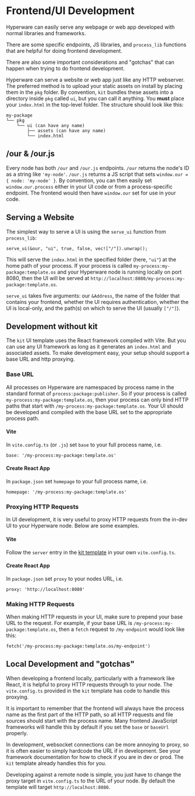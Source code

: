 # Frontend/UI Development

Hyperware can easily serve any webpage or web app developed with normal libraries and frameworks.

There are some specific endpoints, JS libraries, and `process_lib` functions that are helpful for doing frontend development.

There are also some important considerations and "gotchas" that can happen when trying to do frontend development.

Hyperware can serve a website or web app just like any HTTP webserver.
The preferred method is to upload your static assets on install by placing them in the `pkg` folder.
By convention, `kit` bundles these assets into a directory inside `pkg` called `ui`, but you can call it anything.
You **must** place your `index.html` in the top-level folder.
The structure should look like this:

```
my-package
└── pkg
    └── ui (can have any name)
        ├── assets (can have any name)
        └── index.html
```

## /our & /our.js

Every node has both `/our` and `/our.js` endpoints.
`/our` returns the node's ID as a string like `'my-node'`.
`/our.js` returns a JS script that sets `window.our = { node: 'my-node' }`.
By convention, you can then easily set `window.our.process` either in your UI code or from a process-specific endpoint.
The frontend would then have `window.our` set for use in your code.

## Serving a Website

The simplest way to serve a UI is using the `serve_ui` function from `process_lib`:

```
serve_ui(&our, "ui", true, false, vec!["/"]).unwrap();
```

This will serve the `index.html` in the specified folder (here, `"ui"`) at the home path of your process.
If your process is called `my-process:my-package:template.os` and your Hyperware node is running locally on port 8080,
then the UI will be served at `http://localhost:8080/my-process:my-package:template.os`.

`serve_ui` takes five arguments: our `&Address`, the name of the folder that contains your frontend, whether the UI requires authentication, whether the UI is local-only, and the path(s) on which to serve the UI (usually `["/"]`).

## Development without kit

The `kit` UI template uses the React framework compiled with Vite.
But you can use any UI framework as long as it generates an `index.html` and associated assets.
To make development easy, your setup should support a base URL and http proxying.

### Base URL

All processes on Hyperware are namespaced by process name in the standard format of `process:package:publisher`.
So if your process is called `my-process:my-package:template.os`, then your process can only bind HTTP paths that start with `/my-process:my-package:template.os`.
Your UI should be developed and compiled with the base URL set to the appropriate process path.

#### Vite

In `vite.config.ts` (or `.js`) set `base` to your full process name, i.e.
```
base: '/my-process:my-package:template.os'
```

#### Create React App

In `package.json` set `homepage` to your full process name, i.e.
```
homepage: '/my-process:my-package:template.os'
```

### Proxying HTTP Requests

In UI development, it is very useful to proxy HTTP requests from the in-dev UI to your Hyperware node.
Below are some examples.

#### Vite

Follow the `server` entry in the [kit template](https://github.com/hyperware-ai/kit/blob/master/src/new/templates/ui/chat/ui/vite.config.ts#L31-L47) in your own `vite.config.ts`.

#### Create React App

In `package.json` set `proxy` to your nodes URL, i.e.
```
proxy: 'http://localhost:8080'
```

### Making HTTP Requests

When making HTTP requests in your UI, make sure to prepend your base URL to the request.
For example, if your base URL is `/my-process:my-package:template.os`, then a `fetch` request to `/my-endpoint` would look like this:

```
fetch('/my-process:my-package:template.os/my-endpoint')
```

## Local Development and "gotchas"

When developing a frontend locally, particularly with a framework like React, it is helpful to proxy HTTP requests through to your node.
The `vite.config.ts` provided in the `kit` template has code to handle this proxying.

It is important to remember that the frontend will always have the process name as the first part of the HTTP path,
so all HTTP requests and file sources should start with the process name.
Many frontend JavaScript frameworks will handle this by default if you set the `base` or `baseUrl` properly.

In development, websocket connections can be more annoying to proxy, so it is often easier to simply hardcode the URL if in development.
See your framework documentation for how to check if you are in dev or prod.
The `kit` template already handles this for you.

Developing against a remote node is simple, you just have to change the proxy target in `vite.config.ts` to the URL of your node.
By default the template will target `http://localhost:8080`.
